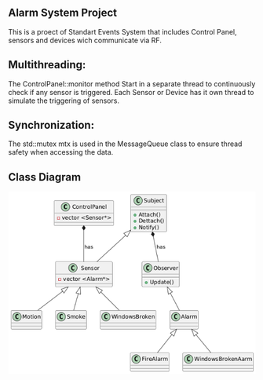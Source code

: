 ## Alarm System Project
This is a proect of Standart Events System that includes Control Panel, sensors and devices wich communicate via RF.
## Multithreading:
  The ControlPanel::monitor method Start in a separate thread to continuously check if any sensor is triggered.
  Each Sensor or Device has it own thread to simulate the triggering of sensors.
## Synchronization:
  The std::mutex mtx is used in the MessageQueue class to ensure thread safety when accessing the data.
## Class Diagram
![My Image](ClassDiagram.png)
